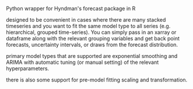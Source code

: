 Python wrapper for Hyndman's forecast package in R

designed to be convenient in cases where there are many stacked timeseries and you want to fit the same model type to all series (e.g. hierarchical, grouped time-series). You can simply pass in an xarray or dataframe along with the relevant grouping variables and get back point forecasts, uncertainty intervals, or draws from the forecast distribution.

primary model types that are supported are exponential smoothing and ARIMA with automatic tuning (or manual setting) of the relevant hyperparameters.

there is also some support for pre-model fitting scaling and transformation.
